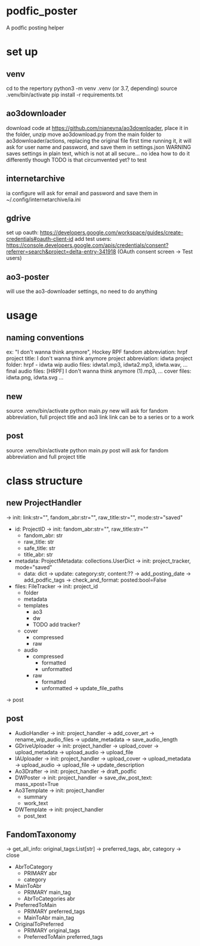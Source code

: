 # podfic_poster
A podfic posting helper

# set up

## venv
cd to the repertory
python3 -m venv .venv
(or 3.7, depending)
source .venv/bin/activate
pip install -r requirements.txt

## ao3downloader
download code at https://github.com/nianeyna/ao3downloader, place it in the folder, unzip
move ao3download.py from the main folder to ao3downloader/actions, replacing the original file
first time running it, it will ask for user name and password, and save them in settings.json
WARNING saves settings in plain text, which is not at all secure... no idea how to do it
differently though
TODO is that circumvented yet? to test

## internetarchive
ia configure
will ask for email and password and save them in ~/.config/internetarchive/ia.ini

## gdrive
set up oauth: https://developers.google.com/workspace/guides/create-credentials#oauth-client-id
add test users: https://console.developers.google.com/apis/credentials/consent?referrer=search&project=delta-entry-341918 (OAuth consent screen -> Test users)

## ao3-poster
will use the ao3-downloader settings, no need to do anything


# usage

## naming conventions
ex: "I don't wanna think anymore", Hockey RPF
fandom abbreviation:    hrpf
project title:          I don't wanna think anymore
project abbreviation:   idwta
project folder:         hrpf - idwta
wip audio files:        idwta1.mp3, idwta2.mp3, idwta.wav, ...
final audio files:      \[HRPF\] I don't wanna think anymore (1).mp3, ...
cover files:            idwta.png, idwta.svg
...

## new
source .venv/bin/activate
python main.py new
will ask for fandom abbreviation, full project title and ao3 link
link can be to a series or to a work

## post
source .venv/bin/activate
python main.py post
will ask for fandom abbreviation and full project title

# class structure

## new ProjectHandler
-> init: link:str="", fandom_abr:str="", raw_title:str="", mode:str="saved"
- id: ProjectID
    -> init: fandom_abr:str="", raw_title:str=""
    - fandom_abr: str
    - raw_title: str
    - safe_title: str
    - title_abr: str
- metadata: ProjectMetadata: collections.UserDict
    -> init: project_tracker, mode="saved"
    - data: dict
    -> update: category:str, content:??
    -> add_posting_date
    -> add_podfic_tags
    -> check_and_format: posted:bool=False
- files: FileTracker
    -> init: project_id
    - folder
    - metadata
    - templates
        - ao3
        - dw
        - TODO add tracker?
    - cover
        - compressed
        - raw
    - audio
        - compressed
            - formatted
            - unformatted
        - raw
            - formatted
            - unformatted
    -> update_file_paths

-> post

## post
- AudioHandler
    -> init: project_handler
    -> add_cover_art
    -> rename_wip_audio_files
    -> update_metadata
    -> save_audio_length
- GDriveUploader
    -> init: project_handler
    -> upload_cover
    -> upload_metadata
    -> upload_audio
    -> upload_file
- IAUploader
    -> init: project_handler
    -> upload_cover
    -> upload_metadata
    -> upload_audio
    -> upload_file
    -> update_description
- Ao3Drafter
    -> init: project_handler
    -> draft_podfic
- DWPoster
    -> init: project_handler
    -> save_dw_post_text: mass_xpost=True
- Ao3Template
    -> init: project_handler
    - summary
    - work_text
- DWTemplate
    -> init: project_handler
    - post_text

## FandomTaxonomy
-> get_all_info: original_tags:List[str] -> preferred_tags, abr, category
-> close
- AbrToCategory
    - PRIMARY abr
    - category
- MainToAbr
    - PRIMARY main_tag
    - AbrToCategories abr
- PreferredToMain
    - PRIMARY preferred_tags
    - MainToAbr main_tag
- OriginalToPreferred
    - PRIMARY original_tags
    - PreferredToMain preferred_tags